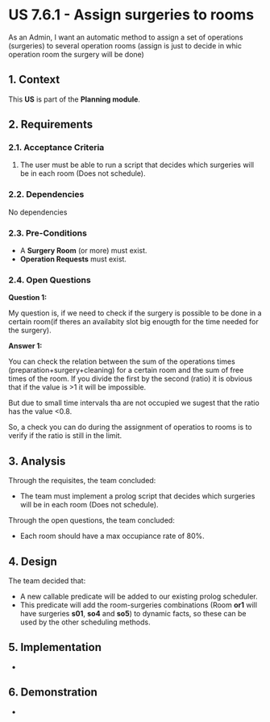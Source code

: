 # US 7.6.1 - Assign surgeries to rooms

As an Admin, I want an automatic method to assign a set of operations (surgeries) to several operation rooms (assign is just to decide in whic operation room the surgery will be done)

## 1. Context

This **US** is part of the **Planning module**.

## 2. Requirements

### 2.1. Acceptance Criteria

1. The user must be able to run a script that decides which surgeries will be in each room (Does not schedule).

### 2.2. Dependencies

No dependencies

### 2.3. Pre-Conditions

* A **Surgery Room** (or more) must exist.
* **Operation Requests** must exist.

### 2.4. Open Questions

**Question 1:** 

My question is, if we need to check if the surgery is possible to be done in a certain room(if theres an availabity slot big enougth for the time needed for the surgery).

**Answer 1:** 

You can check the relation between the sum of the operations times (preparation+surgery+cleaning) for a certain room and the sum of free times of the room. If you divide the first by the second (ratio) it is obvious that if the value is >1 it will be impossible.

But due to small time intervals tha are not occupied we sugest that the ratio has the value <0.8.

So, a check you can do during the assignment of operatios to rooms is to verify if the ratio is still in the limit.

## 3. Analysis

Through the requisites, the team concluded:
* The team must implement a prolog script that decides which surgeries will be in each room (Does not schedule).

Through the open questions, the team concluded:
* Each room should have a max occupiance rate of 80%.

## 4. Design

The team decided that:
* A new callable predicate will be added to our existing prolog scheduler.
* This predicate will add the room-surgeries combinations (Room **or1** will have surgeries **s01**, **so4** and **so5**) to dynamic facts, so these can be used by the other scheduling methods.

## 5. Implementation

-

## 6. Demonstration

-